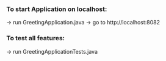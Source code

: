 ### To start Application on localhost:
-> run GreetingApplication.java
-> go to http://localhost:8082

### To test all features:
-> run GreetingApplicationTests.java
